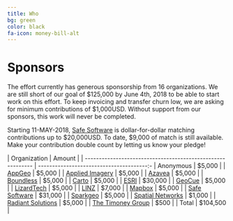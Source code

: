 ```yaml
---
title: Who
bg: green
color: black
fa-icon: money-bill-alt
---
```


# Sponsors

The effort currently has generous sponsorship from 16 organizations. We are
still short of our goal of $125,000 by June 4th, 2018 to be able to start work
on this effort. To keep invoicing and transfer churn low, we are asking for
minimum contributions of $1,000USD. Without support from our sponsors, this work
will never be completed.

Starting 11-MAY-2018, [Safe Software](https://safe.com) is dollar-for-dollar matching contributions up
to $20,000USD. To date, $9,000 of match is still available. Make your contribution double count by letting us know your pledge!

| Organization                                                | Amount                                  |
| ----------------------------------------------------------- | ---------------------------------------:-
| Anonymous                                                   |                    $5,000                |
| [AppGeo](https://www.appgeo.com/)                           |                    $5,000                |
| [Applied Imagery](http://appliedimagery.com/)               |                    $5,000                |
| [Azavea](https://www.azavea.com/)                           |                    $5,000                |
| [Boundless](https://boundlessgeo.com/)                      |                    $5,000                |
| [Carto](https://carto.com/)                                 |                    $5,000                |
| [ESRI](https://www.esri.com/en-us/home)                     |                   $30,000                |
| [GeoCue](http://geocue.com/)                                |                    $5,000                |
| [LizardTech](https://www.lizardtech.com/)                   |                    $5,000                |
| [LINZ](https://www.linz.govt.nz/)                           |                    $7,000                |
| [Mapbox](https://www.mapbox.com/)                           |                    $5,000                |
| [Safe Software](https://safe.com)                           |                   $31,000                |
| [Sparkgeo](http://www.sparkgeo.com/)                        |                    $5,000                |
| [Spatial Networks](https://www.spatialnetworks.com/)        |                    $1,000                |
| [Radiant Solutions](http://www.radiantsolutions.com/)       |                    $5,000                |
| [The Timoney Group](http://www.thetimoneygroup.com/)        |                      $500                |
| Total                                                       |                  $104,500                |

<p></p>

